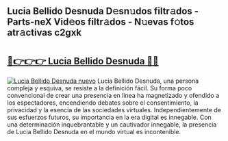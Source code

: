 ## Lucia Bellido Desnuda D𝚎sn𝚞dos filtr𝚊dos - Parts-neX Vid𝚎os filtr𝚊dos - N𝚞evas f𝚘tos atr𝚊ctivas c2gxk

# <h2><a href="http://mbdpuw.tromn.icu/?c=Lucia+Bellido+Desnuda">🔗👉👉👉 Lucia Bellido Desnuda 🔗🔗</a></h2>

[![Lucia Bellido Desnuda nuevo](https://i.imgur.com/pEAQMta.gif)](http://mbdpuw.tromn.icu/?c=Lucia+Bellido+Desnuda)
Lucia Bellido Desnuda, una persona compleja y esquiva, se resiste a la definición fácil. Su forma poco convencional de crear una presencia en línea ha magnetizado y ofendido a los espectadores, encendiendo debates sobre el consentimiento, la privacidad y la esencia de las sociedades virtuales. Independientemente de sus esfuerzos futuros, su importancia en la era digital es innegable. Con una determinación inquebrantable y un cautivador innegable, la presencia de Lucia Bellido Desnuda en el mundo virtual es incontenible.
